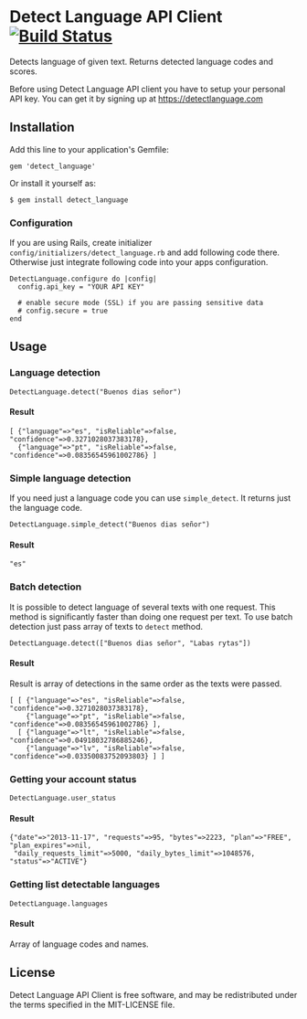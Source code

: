 Detect Language API Client [![Build Status](https://secure.travis-ci.org/detectlanguage/detectlanguage-ruby.png)](http://travis-ci.org/detectlanguage/detectlanguage-ruby)
========

Detects language of given text. Returns detected language codes and scores.

Before using Detect Language API client you have to setup your personal API key.
You can get it by signing up at https://detectlanguage.com

## Installation

Add this line to your application's Gemfile:

    gem 'detect_language'

Or install it yourself as:

    $ gem install detect_language

### Configuration

If you are using Rails, create initializer `config/initializers/detect_language.rb` and add following code there.
Otherwise just integrate following code into your apps configuration.

    DetectLanguage.configure do |config|
      config.api_key = "YOUR API KEY"

      # enable secure mode (SSL) if you are passing sensitive data
      # config.secure = true
    end

## Usage

### Language detection

    DetectLanguage.detect("Buenos dias señor")

#### Result

    [ {"language"=>"es", "isReliable"=>false, "confidence"=>0.3271028037383178},
      {"language"=>"pt", "isReliable"=>false, "confidence"=>0.08356545961002786} ]

### Simple language detection

If you need just a language code you can use `simple_detect`. It returns just the language code.

    DetectLanguage.simple_detect("Buenos dias señor")

#### Result

    "es"


### Batch detection

It is possible to detect language of several texts with one request.
This method is significantly faster than doing one request per text.
To use batch detection just pass array of texts to `detect` method.

    DetectLanguage.detect(["Buenos dias señor", "Labas rytas"])

#### Result

Result is array of detections in the same order as the texts were passed.

    [ [ {"language"=>"es", "isReliable"=>false, "confidence"=>0.3271028037383178},
        {"language"=>"pt", "isReliable"=>false, "confidence"=>0.08356545961002786} ],
      [ {"language"=>"lt", "isReliable"=>false, "confidence"=>0.04918032786885246},
        {"language"=>"lv", "isReliable"=>false, "confidence"=>0.03350083752093803} ] ]

### Getting your account status

    DetectLanguage.user_status

#### Result

    {"date"=>"2013-11-17", "requests"=>95, "bytes"=>2223, "plan"=>"FREE", "plan_expires"=>nil,
     "daily_requests_limit"=>5000, "daily_bytes_limit"=>1048576, "status"=>"ACTIVE"}

### Getting list detectable languages

    DetectLanguage.languages

#### Result

Array of language codes and names.

## License

Detect Language API Client is free software, and may be redistributed under the terms specified in the MIT-LICENSE file.
